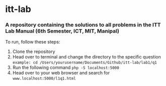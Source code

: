 # itt-lab

### A repository containing the solutions to all problems in the ITT Lab Manual (6th Semester, ICT, MIT, Manipal)

To run, follow these steps:


1. Clone the repository
2. Head over to terminal and change the directory to the specific question <br>
`example: cd /Users/yourusername/Documents/Github/itt-lab/lab1/q1`
3. Run the following command
`php -S localhost:5000`
4. Head over to your web browser and search for
`www.localhost:5000/l1q1.html`

